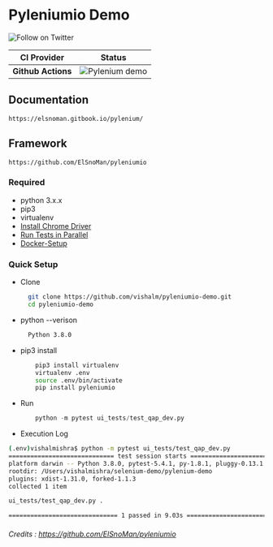 # Pyleniumio Demo


<p>
  <a href="https://twitter.com/intent/follow?screen_name=vishalm84"><img align="left" src="https://img.shields.io/twitter/follow/vishalm84.svg?style=social&label=Follow%20@vishalm84" alt="Follow on Twitter"></a>
<br />
</p>



| **CI Provider**  | **Status** |
| ------------- | ------------- |
| **Github Actions**  | ![Pylenium demo](https://github.com/vishalm/pyleniumio-demo/workflows/Python%20application/badge.svg?branch=master)|


## Documentation
```url
https://elsnoman.gitbook.io/pylenium/
```

## Framework
```url
https://github.com/ElSnoMan/pyleniumio
```


### Required
* python 3.x.x
* pip3
* virtualenv
* [Install Chrome Driver](https://elsnoman.gitbook.io/pylenium/getting-started/install-chromedriver)
* [Run Tests in Parallel](https://elsnoman.gitbook.io/pylenium/testing/run-tests-in-parallel)
* [Docker-Setup](https://elsnoman.gitbook.io/pylenium/testing/run-tests-in-containers)
  


### Quick Setup
* Clone
  ```bash
    git clone https://github.com/vishalm/pyleniumio-demo.git
    cd pyleniumio-demo
  ```
  
* python --verison
  ```bash
    Python 3.8.0
  ```
* pip3 install
    ```bash
        pip3 install virtualenv
        virtualenv .env
        source .env/bin/activate
        pip install pyleniumio
    ```
* Run 
    ```python
        python -m pytest ui_tests/test_qap_dev.py
    ```

* Execution Log
  
```bash
(.env)vishalmishra$ python -m pytest ui_tests/test_qap_dev.py
============================= test session starts ==============================
platform darwin -- Python 3.8.0, pytest-5.4.1, py-1.8.1, pluggy-0.13.1
rootdir: /Users/vishalmishra/selenium-demo/pylenium-demo
plugins: xdist-1.31.0, forked-1.1.3
collected 1 item

ui_tests/test_qap_dev.py .                                               [100%]

============================== 1 passed in 9.03s ===============================
```


###### Credits : https://github.com/ElSnoMan/pyleniumio
